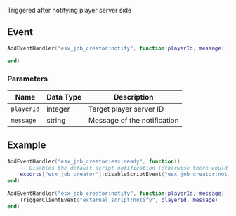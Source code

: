 Triggered after notifying player server side

## Event
``` lua
AddEventHandler("esx_job_creator:notify", function(playerId, message)

end)
```

### Parameters

| Name              | Data Type | Description                 |
| -                 | -         | -                 |
| `playerId`        | integer    | Target player server ID  |
| `message`         | string    | Message of the notification  |

## Example
``` lua
AddEventHandler("esx_job_creator:esx:ready", function() 
    -- Disables the default script notification (otherwise there would be 2 notifications)
    exports["esx_job_creator"]:disableScriptEvent("esx_job_creator:notify")
end)

AddEventHandler("esx_job_creator:notify", function(playerId, message)
    TriggerClientEvent("external_script:notify", playerId, message)
end)
```